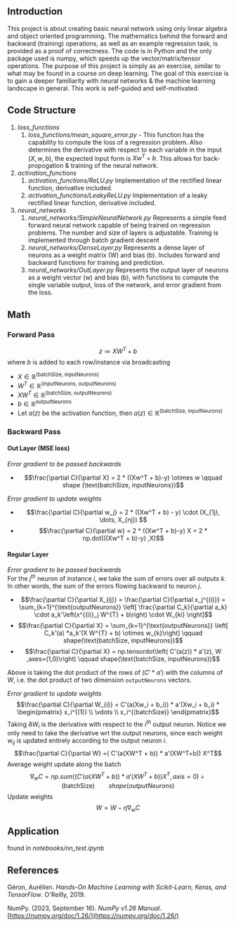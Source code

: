 ## Introduction
This project is about creating basic neural network using only linear algebra and object oriented programming. The mathematics behind the forward and backward (training) operations, as well as an example regression task, is provided as a proof of correctness. The code is in Python and the only package used is numpy, which speeds up the vector/matrix/tensor operations. The purpose of this project is simply as an exercise, similar to what may be found in a course on deep learning. The goal of this exercise is to gain a deeper familiarity with neural networks & the machine learning landscape in general. This work is self-guided and self-motivated.


## Code Structure
1. *loss_functions*
	1. *loss_functions/mean_square_error.py* - This function has the capability to compute the loss of a regression problem. Also determines the derivative with respect to each variable in the input $(X,w,b)$, the expected input form is $Xw^T + b$. This allows for back-propogation & training of the neural network.
2. *activation_functions*
	1. *activation_functions/ReLU.py* Implementation of the rectified linear function, derivative included.
	2. *activation_functions/LeakyReLU.py* Implementation of a leaky rectified linear function, derivative included.
3. *neural_networks*
	1.  *neural_networks/SimpleNeuralNetwork.py* Represents a simple feed forward neural network capable of being trained on regression problems. The number and size of layers is adjustable. Training is implemented through batch gradient descent
	2. *neural_networks/DenseLayer.py* Represents a dense layer of neurons as a weight matrix (W) and bias (b). Includes forward and backward functions for training and prediction.
	3. *neural_networks/OutLayer.py* Represents the output layer of neurons as a weight vector (w) and bias (b), with functions to compute the single variable output, loss of the network, and error gradient from the loss.

## Math
### Forward Pass
$$z\coloneqq X W^T + b$$
where $b$ is added to each row/instance via broadcasting
- $X \in \mathbb{R}^{(\text{batchSize, inputNeurons})}$
- $W^T \in \mathbb{R}^{(\text{inputNeurons, outputNeurons})}$
- $XW^T \in \mathbb{R}^{(\text{batchSize, outputNeurons})}$
- $b \in \mathbb{R}^{\text{outputNeurons}}$
- Let $a(z)$ be the activation function, then $a(z) \in \mathbb{R}^{(\text{batchSize, inputNeurons})}$

### Backward Pass
#### Out Layer (MSE loss)
*Error gradient to be passed backwards*  
- $$\frac{\partial C}{\partial X} = 2 * ((Xw^T + b)-y) \otimes w \qquad shape (\text{batchSize, inputNeurons})$$  

*Error gradient to update weights*  
- $$\frac{\partial C}{\partial w_j} = 2 * ((Xw^T + b) - y) 
\cdot (X_{1j}, \dots, X_{nj}) $$
- $$\frac{\partial C}{\partial w} = 2 * ((Xw^T + b)-y) X = 2 * np.dot(((Xw^T + b)-y) ,X)$$



#### Regular Layer
*Error gradient to be passed backwards*  
For the $j^{th}$ neuron of instance $i$, we take the sum of errors over all outputs $k$. In other words, the sum of the errors flowing backward to neuron $j$.  
- $$\frac{\partial C}{\partial X_{ij}} = \frac{\partial C}{\partial x_j^{(i)}} = \sum_{k=1}^{\text{outputNeurons}} \left[ \frac{\partial C_k}{\partial a_k} \cdot a_k'\left(x^{(i)}_j W^{T} + b\right) \cdot W_{ki} \right]$$  
- $$\frac{\partial C}{\partial X} = \sum_{k=1}^{\text{outputNeurons}} \left[ C_k'(a) *a_k'(X W^{T} + b) \otimes  w_{k}\right] \qquad shape(\text{batchSize, inputNeurons})$$
- $$\frac{\partial C}{\partial X} = np.tensordot\left( C'(a(z)) * a'(z), W ,axes=(1,0)\right) \qquad shape(\text{batchSize, inputNeurons})$$  

Above is taking the dot product of the rows of $(C'* a')$ with the columns of $W$, i.e. the dot product of two dimension `outputNeurons` vectors.

*Error gradient to update weights*
$$\frac{\partial C}{\partial W_{i}} = 
C'(a(Xw_i + b_i)) * a'(Xw_i + b_i) *  \begin{pmatrix} 
x_i^{(1)} \\
\vdots \\
x_i^{(batchSize)}
\end{pmatrix}$$
Taking $\partial W_i$ is the derivative with respect to the $i^{th}$ output neuron. Notice we only need to take the derivative wrt the output neurons, since each weight $w_{ij}$ is updated entirely according to the output neuron $i$.
$$\frac{\partial C}{\partial W} =( C'(a(XW^T + b)) * a'(XW^T+b)) X^T$$
Average weight update along the batch
$$\nabla_w C = np.sum\left((C'(a(XW^T + b)) * a'(XW^T+b))X^T, axis=0\right) \div (\text{batchSize}) \qquad shape(outputNeurons)$$
Update weights
$$ W = W - \eta \nabla_w C$$


## Application
found in *notebooks/nn_test.ipynb*


## References

Géron, Aurélien. _Hands-On Machine Learning with Scikit-Learn, Keras, and TensorFlow_. O'Reilly, 2019.

NumPy. (2023, September 16). _NumPy v1.26 Manual_. [https://numpy.org/doc/1.26/](https://numpy.org/doc/1.26/)

